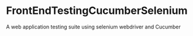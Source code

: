 # FrontEndTestingCucumberSelenium
A web application testing suite using selenium webdriver and Cucumber
